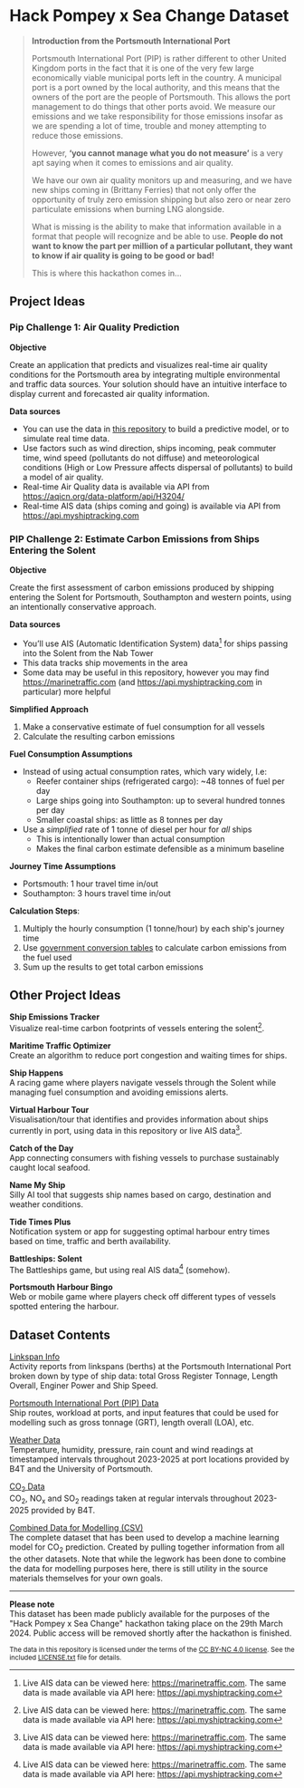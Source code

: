 # Hack Pompey x Sea Change Dataset

> **Introduction from the Portsmouth International Port**
>
> Portsmouth International Port (PIP) is rather different to other United Kingdom ports in the fact that it is one of the very few large economically viable municipal ports left in the country. A municipal port is a port owned by the local authority, and this means that the owners of the port are the people of Portsmouth. This allows the port management to do things that other ports avoid. We measure our emissions and we take responsibility for those emissions insofar as we are spending a lot of time, trouble and money attempting to reduce those emissions.
>
> However, **‘you cannot manage what you do not measure’** is a very apt saying when it comes to emissions and air quality.
>
> We have our own air quality monitors up and measuring, and we have new ships coming in (Brittany Ferries) that not only offer the opportunity of truly zero emission shipping but also zero or near zero particulate emissions when burning LNG alongside.
>
> What is missing is the ability to make that information available in a format that people will recognize and be able to use. <strong>People do not want to know the part per million of a particular pollutant, they want to know if air quality is going to be good or bad!</strong>
>
> This is where this hackathon comes in...

## Project Ideas

### Pip Challenge 1: Air Quality Prediction

**Objective**

Create an application that predicts and visualizes real-time air quality conditions for the Portsmouth area by integrating multiple environmental and traffic data sources. Your solution should have an intuitive interface to display current and forecasted air quality information.

**Data sources**

- You can use the data in [this repository](#dataset-contents) to build a predictive model, or to simulate real time data.
- Use factors such as wind direction, ships incoming, peak commuter time, wind speed (pollutants do not diffuse) and meteorological conditions (High or Low Pressure affects dispersal of pollutants) to build a model of air quality.
- Real-time Air Quality data is available via API from https://aqicn.org/data-platform/api/H3204/
- Real-time AIS data (ships coming and going) is available via API from https://api.myshiptracking.com

### PIP Challenge 2: Estimate Carbon Emissions from Ships Entering the Solent

**Objective**

Create the first assessment of carbon emissions produced by shipping entering the Solent for Portsmouth, Southampton and western points, using an intentionally conservative approach.

**Data sources**

- You’ll use AIS (Automatic Identification System) data[^1] for ships passing into the Solent from the Nab Tower
- This data tracks ship movements in the area
- Some data may be useful in this repository, however you may find https://marinetraffic.com (and https://api.myshiptracking.com in particular) more helpful

**Simplified Approach**

1. Make a conservative estimate of fuel consumption for all vessels
2. Calculate the resulting carbon emissions

**Fuel Consumption Assumptions**

- Instead of using actual consumption rates, which vary widely, I.e:
  - Reefer container ships (refrigerated cargo): ~48 tonnes of fuel per day
  - Large ships going into Southampton: up to several hundred tonnes per day
  - Smaller coastal ships: as little as 8 tonnes per day
- Use a _simplified_ rate of 1 tonne of diesel per hour for _all_ ships
  - This is intentionally lower than actual consumption
  - Makes the final carbon estimate defensible as a minimum baseline

**Journey Time Assumptions**

- Portsmouth: 1 hour travel time in/out
- Southampton: 3 hours travel time in/out

**Calculation Steps**:

1. Multiply the hourly consumption (1 tonne/hour) by each ship's journey time
2. Use [government conversion tables](https://view.officeapps.live.com/op/view.aspx?src=https://assets.publishing.service.gov.uk/media/6722566a3758e4604742aa1e/ghg-conversion-factors-2024-condensed_set__for_most_users__v1_1.xlsx&wdOrigin=BROWSELINK) to calculate carbon emissions from the fuel used
3. Sum up the results to get total carbon emissions

## Other Project Ideas

**Ship Emissions Tracker**  
Visualize real-time carbon footprints of vessels entering the solent[^1].

**Maritime Traffic Optimizer**  
Create an algorithm to reduce port congestion and waiting times for ships.

**Ship Happens**  
A racing game where players navigate vessels through the Solent while managing fuel consumption and avoiding emissions alerts.

**Virtual Harbour Tour**  
Visualisation/tour that identifies and provides information about ships currently in port, using data in this repository or live AIS data[^1].

**Catch of the Day**  
App connecting consumers with fishing vessels to purchase sustainably caught local seafood.

**Name My Ship**  
Silly AI tool that suggests ship names based on cargo, destination and weather conditions.

**Tide Times Plus**  
Notification system or app for suggesting optimal harbour entry times based on time, traffic and berth availability.

**Battleships: Solent**  
The Battleships game, but using real AIS data[^1] (somehow).

**Portsmouth Harbour Bingo**  
Web or mobile game where players check off different types of vessels spotted entering the harbour.

## Dataset Contents

[Linkspan Info](/Linkspan%20Info/README.md)<br>
Activity reports from linkspans (berths) at the Portsmouth International Port broken down by type of ship data: total Gross Register Tonnage, Length Overall, Enginer Power and Ship Speed.

[Portsmouth International Port (PIP) Data](./PIP%20Data/README.md)<br>
Ship routes, workload at ports, and input features that could be used for modelling such as gross tonnage (GRT), length overall (LOA), etc.

[Weather Data](/Weather%20Data/README.md)<br>
Temperature, humidity, pressure, rain count and wind readings at timestamped intervals throughout 2023-2025 at port locations provided by B4T and the University of Portsmouth.

[CO<sub>2</sub> Data](/CO2%20data/README.md)<br>
CO<sub>2</sub>, NO<sub>x</sub> and SO<sub>2</sub> readings taken at regular intervals throughout 2023-2025 provided by B4T.

[Combined Data for Modelling (CSV)](./combined_data_for_modelling.csv)<br>
The complete dataset that has been used to develop a machine learning model for CO<sub>2</sub> prediction. Created by pulling together information from all the other datasets. Note that while the legwork has been done to combine the data for modelling purposes here, there is still utility in the source materials themselves for your own goals.

<hr>

**Please note**  
This dataset has been made publicly available for the purposes of the "Hack Pompey x Sea Change" hackathon taking place on the 29th March 2024. Public access will be removed shortly after the hackathon is finished.

<small>

The data in this repository is licensed under the terms of the [CC BY-NC 4.0 license](https://creativecommons.org/licenses/by-nc/4.0/). See the included [LICENSE.txt](/LICENSE.txt) file for details.

</small>

[^1]: Live AIS data can be viewed here: https://marinetraffic.com. The same data is made available via API here: https://api.myshiptracking.com
